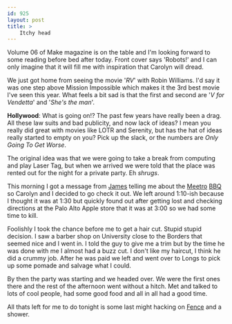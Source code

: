 ```yaml
---
id: 925
layout: post
title: >
    Itchy head
---
```


Volume 06 of Make magazine is on the table and I'm looking forward to some reading before bed after today. Front cover says 'Robots!' and I can only imagine that it will fill me with inspiration that Carolyn will dread.

We just got home from seeing the movie '<em>RV</em>' with Robin Williams. I'd say it was one step above Mission Impossible which makes it the 3rd best movie I've seen this year. What feels a bit sad is that the first and second are '<em>V for Vendetta</em>' and '<em>She's the man</em>'.

<strong>Hollywood</strong>: What is going on!? The past few years have really been a drag. All these law suits and bad publicity, and now lack of ideas? I mean you really did great with movies like LOTR and Serenity, but has the hat of ideas really started to empty on you? Pick up the slack, or the numbers are <em>Only Going To Get Worse</em>.

The original idea was that we were going to take a break from computing and play Laser Tag, but when we arrived we were told that the place was rented out for the night for a private party. Eh *shrugs*.

This morning I got a message from <a href="http://www.jamesgross.com/">James</a> telling me about the <a href="http://www.meetro.com/">Meetro</a> <a href="http://www.meetro.com/bbq/">BBQ</a> so Carolyn and I decided to go check it out. We left around 1:10-ish because I thought it was at 1:30 but quickly found out after getting lost and checking directions at the Palo Alto Apple store that it was at 3:00 so we had some time to kill.

Foolishly I took the chance before me to get a hair cut. Stupid stupid decision. I saw a barber shop on University close to the Borders that seemed nice and I went in. I told the guy to give me a trim but by the time he was done with me I almost had a buzz cut. I don't like my haircut, I think he did a crummy job. After he was paid we left and went over to Longs to pick up some pomade and salvage what I could.

By then the party was starting and we headed over. We were the first ones there and the rest of the afternoon went without a hitch. Met and talked to lots of cool people, had some good food and all in all had a good time.

All thats left for me to do tonight is some last might hacking on <a href="http://blog.socklabs.com/fence/">Fence</a> and a shower.

